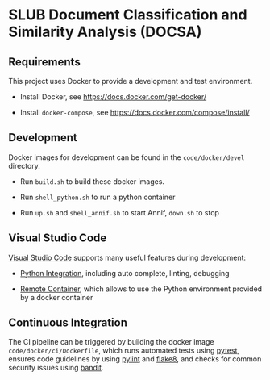# SLUB Document Classification and Similarity Analysis (DOCSA)

## Requirements

This project uses Docker to provide a development and test environment.

- Install Docker, see https://docs.docker.com/get-docker/

- Install `docker-compose`, see https://docs.docker.com/compose/install/


## Development

Docker images for development can be found in the `code/docker/devel` directory.

- Run `build.sh` to build these docker images.

- Run `shell_python.sh` to run a python container

- Run `up.sh` and `shell_annif.sh` to start Annif, `down.sh` to stop


## Visual Studio Code

[Visual Studio Code](https://code.visualstudio.com/) supports many useful features during development:

- [Python Integration](https://code.visualstudio.com/docs/languages/python), including auto complete, linting, debugging

- [Remote Container](https://marketplace.visualstudio.com/items?itemName=ms-vscode-remote.remote-containers), which allows to use the Python environment provided by a docker container


## Continuous Integration

The CI pipeline can be triggered by building the docker image `code/docker/ci/Dockerfile`, which runs automated tests using [pytest](https://pytest.org/), ensures code guidelines by using [pylint](https://www.pylint.org/) and [flake8](https://flake8.pycqa.org/), and checks for common security issues using [bandit](https://github.com/PyCQA/bandit).



